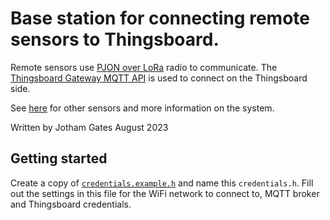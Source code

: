 # Base station for connecting remote sensors to Thingsboard.
Remote sensors use [PJON over LoRa](https://github.com/gioblu/PJON) radio to communicate.
The [Thingsboard Gateway MQTT API](https://thingsboard.io/docs/reference/gateway-mqtt-api/) is used to connect on the Thingsboard side.

See [here](https://github.com/jgOhYeah/Farm-PJON-LoRa-network) for other sensors and more information on the system.

Written by Jotham Gates
August 2023

## Getting started
Create a copy of [`credentials.example.h`](./ESP32BaseStation/credentials.example.h) and
name this `credentials.h`. Fill out the settings in this file for the WiFi network to connect to,
MQTT broker and Thingsboard credentials.